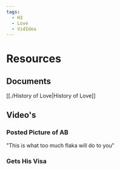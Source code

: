 ```yaml
---
tags:
  - H3
  - Love
  - VidIdea
---
```


# Resources
## Documents
[[./History of Love|History of Love]]

## Video's
### Posted Picture of AB
"This is what too much flaka will do to you"

### Gets His Visa